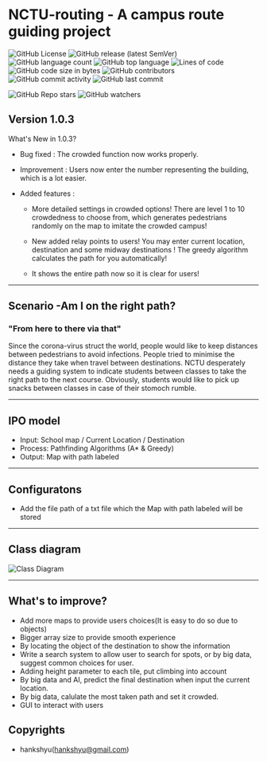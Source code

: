 # NCTU-routing - A campus route guiding project

<img alt="GitHub License" src="https://img.shields.io/github/license/hankshyu/Campus-Routing?color=orange&logo=github"> <img alt="GitHub release (latest SemVer)" src="https://img.shields.io/github/v/release/hankshyu/Campus-Routing?color=orange&logo=github"> <img alt="GitHub language count" src="https://img.shields.io/github/languages/count/hankshyu/Campus-Routing"> <img alt="GitHub top language" src="https://img.shields.io/github/languages/top/hankshyu/Campus-Routing"> <img alt="Lines of code" src="https://img.shields.io/tokei/lines/github/hankshyu/Campus-Routing"> <img alt="GitHub code size in bytes" src="https://img.shields.io/github/languages/code-size/hankshyu/Campus-Routing"> <img alt="GitHub contributors" src="https://img.shields.io/github/contributors/hankshyu/Campus-Routing?logo=git&color=green"> <img alt="GitHub commit activity" src="https://img.shields.io/github/commit-activity/y/hankshyu/Campus-Routing?logo=git&color=green"> <img alt="GitHub last commit" src="https://img.shields.io/github/last-commit/hankshyu/Campus-Routing?logo=git&color=green">

<img alt="GitHub Repo stars" src="https://img.shields.io/github/stars/hankshyu/Campus-Routing?style=social"> <img alt="GitHub watchers" src="https://img.shields.io/github/watchers/hankshyu/Campus-Routing?style=social">

## Version 1.0.3
What's New in 1.0.3?
- Bug fixed : The crowded function now works properly.

- Improvement : Users now enter the number representing the building, which is a lot easier.

- Added features :

  - More detailed settings in crowded options! There are level 1 to 10 crowdedness to choose from, which generates pedestrians randomly on the map to imitate the crowded campus!

  - New added relay points to users! You may enter current location, destination and some midway destinations ! The greedy algorithm calculates the path for you automatically!

  - It shows the entire path now so it is clear for users!

---
## Scenario -Am I on the right path?
### "From here to there via that"
Since the corona-virus struct the world, people would like to keep distances between pedestrians to avoid infections. People tried to minimise the distance they take when travel
between destinations. NCTU desperately needs a guiding system to indicate students between classes to take the right path to the next course. Obviously, students would like to pick up snacks between classes in case of their stomoch rumble.
 
---
## IPO model

- Input: School map / Current Location / Destination
- Process: Pathfinding Algorithms (A* & Greedy)
- Output: Map with path labeled

---
## Configuratons
- Add the file path of a txt file which the Map with path labeled will be stored
---

## Class diagram
![Class Diagram](https://user-images.githubusercontent.com/67572824/86504523-fbf01180-bdeb-11ea-8746-f9cadf4a28d1.jpg)

---
## What's to improve?
- Add more maps to provide users choices(It is easy to do so due to objects)
- Bigger array size to provide smooth experience
- By locating the object of the destination to show the information
- Write a search system to allow user to search for spots, or by big data, suggest common choices for user.
- Adding height parameter to each tile, put climbing into account
- By big data and AI, predict the final destination when input the current location.
- By big data, calulate the most taken path and set it crowded.
- GUI to interact with users

## Copyrights 
- hankshyu(hankshyu@gmail.com)
